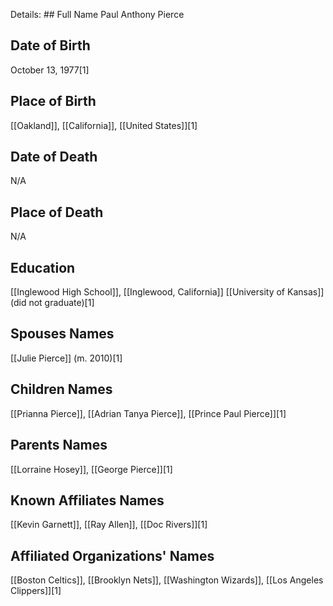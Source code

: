 Details: ## Full Name
Paul Anthony Pierce

## Date of Birth
October 13, 1977[1]

## Place of Birth
[[Oakland]], [[California]], [[United States]][1]

## Date of Death
N/A

## Place of Death
N/A

## Education
[[Inglewood High School]], [[Inglewood, California]]
[[University of Kansas]] (did not graduate)[1]

## Spouses Names
[[Julie Pierce]] (m. 2010)[1]

## Children Names
[[Prianna Pierce]], [[Adrian Tanya Pierce]], [[Prince Paul Pierce]][1]

## Parents Names
[[Lorraine Hosey]], [[George Pierce]][1]

## Known Affiliates Names
[[Kevin Garnett]], [[Ray Allen]], [[Doc Rivers]][1]

## Affiliated Organizations' Names
[[Boston Celtics]], [[Brooklyn Nets]], [[Washington Wizards]], [[Los Angeles Clippers]][1]

